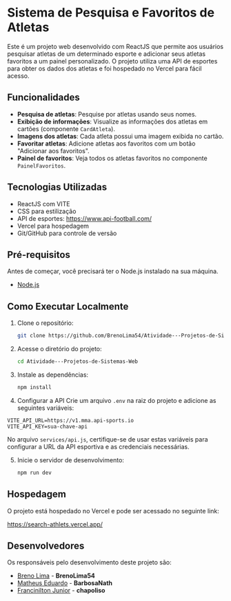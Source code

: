 # Sistema de Pesquisa e Favoritos de Atletas

Este é um projeto web desenvolvido com ReactJS que permite aos usuários pesquisar atletas de um determinado esporte e adicionar seus atletas favoritos a um painel personalizado. O projeto utiliza uma API de esportes para obter os dados dos atletas e foi hospedado no Vercel para fácil acesso.

## Funcionalidades

- **Pesquisa de atletas**: Pesquise por atletas usando seus nomes.
- **Exibição de informações**: Visualize as informações dos atletas em cartões (componente `CardAtleta`).
- **Imagens dos atletas**: Cada atleta possui uma imagem exibida no cartão.
- **Favoritar atletas**: Adicione atletas aos favoritos com um botão "Adicionar aos favoritos".
- **Painel de favoritos**: Veja todos os atletas favoritos no componente `PainelFavoritos`.

## Tecnologias Utilizadas

- ReactJS com VITE
- CSS para estilização
- API de esportes: https://www.api-football.com/
- Vercel para hospedagem
- Git/GitHub para controle de versão

## Pré-requisitos

Antes de começar, você precisará ter o Node.js instalado na sua máquina.

- [Node.js](https://nodejs.org/)

## Como Executar Localmente

1. Clone o repositório:

   ```bash
   git clone https://github.com/BrenoLima54/Atividade---Projetos-de-Sistemas-Web

   ```

2. Acesse o diretório do projeto:

   ```bash
   cd Atividade---Projetos-de-Sistemas-Web

   ```

3. Instale as dependências:

   ```bash
   npm install

   ```
4. Configurar a API
Crie um arquivo `.env` na raiz do projeto e adicione as seguintes variáveis:
```env
VITE_API_URL=https://v1.mma.api-sports.io
VITE_API_KEY=sua-chave-api
```
No arquivo `services/api.js`, certifique-se de usar estas variáveis para configurar a URL da API esportiva e as credenciais necessárias.

5. Inicie o servidor de desenvolvimento:
   ```bash
   npm run dev
   ```

## Hospedagem

O projeto está hospedado no Vercel e pode ser acessado no seguinte link:

https://search-athlets.vercel.app/

## Desenvolvedores

Os responsáveis pelo desenvolvimento deste projeto são:

- [Breno Lima](https://github.com/BrenoLima54) - **BrenoLima54**
- [Matheus Eduardo](https://github.com/BarbosaNath) - **BarbosaNath**
- [Francinilton Junior](https://github.com/chapoliso) - **chapoliso**
